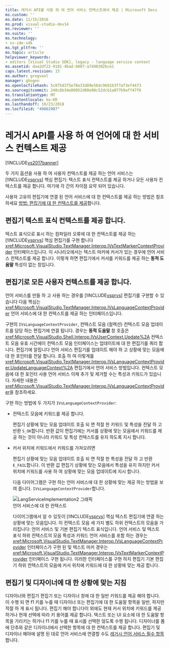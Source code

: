 ```yaml
---
title: 레거시 API를 사용 하 여 언어 서비스 컨텍스트에서 제공 | Microsoft Docs
ms.custom: ''
ms.date: 11/15/2016
ms.prod: visual-studio-dev14
ms.reviewer: ''
ms.suite: ''
ms.technology:
- vs-ide-sdk
ms.tgt_pltfrm: ''
ms.topic: article
helpviewer_keywords:
- editors [Visual Studio SDK], legacy - language service context
ms.assetid: daa2df22-9181-4bad-b007-a7d40302bce1
caps.latest.revision: 15
ms.author: gregvanl
manager: ghogen
ms.openlocfilehash: 5c075d375e70a33d89e56dc9691b3f7af3ef4473
ms.sourcegitcommit: 240c8b34e80952d00e90c52dcb1a077b9aff47f6
ms.translationtype: MT
ms.contentlocale: ko-KR
ms.lasthandoff: 10/23/2018
ms.locfileid: "49862987"
---
```

# <a name="providing-a-language-service-context-by-using-the-legacy-api"></a>레거시 API를 사용 하 여 언어에 대 한 서비스 컨텍스트 제공
[!INCLUDE[vs2017banner](../includes/vs2017banner.md)]

두 가지 옵션을 사용 하 여 사용자 컨텍스트를 제공 하는 언어 서비스는 [!INCLUDE[vsprvs](../includes/vsprvs-md.md)] 핵심 편집기: 텍스트 표식 컨텍스트를 제공 하거나 모든 사용자 컨텍스트를 제공 합니다. 여기에 각 간의 차이점 요약 되어 있습니다.  
  
 사용자 고유의 편집기에 연결 된 언어 서비스에 대 한 컨텍스트를 제공 하는 방법은 참조 하세요 [방법: 편집기에 대 한 컨텍스트를 제공](../extensibility/how-to-provide-context-for-editors.md)합니다.  
  
## <a name="provide-text-marker-context-to-the-editor"></a>편집기 텍스트 표식 컨텍스트를 제공 합니다.  
 텍스트 표식으로 표시 하는 컴파일러 오류에 대 한 컨텍스트를 제공 하는 [!INCLUDE[vsprvs](../includes/vsprvs-md.md)] 핵심 편집기를 구현 합니다 <xref:Microsoft.VisualStudio.TextManager.Interop.IVsTextMarkerContextProvider> 인터페이스입니다. 이 시나리오에서는 텍스트 마커에 커서가 있는 경우에 언어 서비스 컨텍스트를 제공 합니다. 이렇게 하면 편집기에서 커서를 키워드를 제공 하는 **동적 도움말** 특성이 없는 창입니다.  
  
## <a name="provide-all-user-context-to-the-editor"></a>편집기로 모든 사용자 컨텍스트를 제공 합니다.  
 언어 서비스를 만들 하 고 사용 하는 경우를 [!INCLUDE[vsprvs](../includes/vsprvs-md.md)] 편집기를 구현할 수 있습니다 다음 핵심는 <xref:Microsoft.VisualStudio.TextManager.Interop.IVsLanguageContextProvider> 언어 서비스에 대 한 컨텍스트를 제공 하는 인터페이스입니다.  
  
 구현의 `IVsLanguageContextProvider`, 컨텍스트 모음 (컬렉션) 컨텍스트 모음 업데이트를 담당 하는 편집기에 연결 됩니다. 경우는 **동적 도움말** 창 호출은 <xref:Microsoft.VisualStudio.Shell.Interop.IVsUserContext.Update%2A> 컨텍스트 모음 유휴 시간에이 컨텍스트 모음 인터페이스는 업데이트에 대 한 편집기를 쿼리 합니다. 편집기에 알립니다 언어 서비스 편집기를 업데이트 해야 하 고 상황에 맞는 모음에 대 한 포인터를 전달 합니다. 호출 하 여 이렇게를 <xref:Microsoft.VisualStudio.TextManager.Interop.IVsLanguageContextProvider.UpdateLanguageContext%2A> 편집기에서 언어 서비스 방법입니다. 컨텍스트 모음에 대 한 포인터 사용 언어 서비스 이제 추가 및 제거할 수는 특성과 키워드가 있습니다. 자세한 내용은 <xref:Microsoft.VisualStudio.TextManager.Interop.IVsLanguageContextProvider>을 참조하세요.  
  
 구현 하는 방법에 두 가지가 `IVsLanguageContextProvider`:  
  
- 컨텍스트 모음에 키워드를 제공 합니다.  
  
   편집기 상황에 맞는 모음 업데이트 호출 되 면 적절 한 키워드 및 특성을 전달 하 고 반환 `S_OK`합니다. 반환 값이 편집기에는 커서를 상황에 맞는 모음에서 키워드를 제공 하는 것이 아니라 키워드 및 특성 컨텍스트를 유지 하도록 지시 합니다.  
  
- 커서 위치에 키워드에서 키워드를 가져오려면  
  
   편집기 상황에 맞는 모음 업데이트 호출 되 면 적절 한 특성을 전달 하 고 반환 `E_FAIL`합니다. 이 반환 값 편집기 상황에 맞는 모음에서 특성을 유지 하지만 커서 위치에 키워드를 사용 하 여 상황에 맞는 모음 업데이트에 지시 합니다.  
  
  다음 다이어그램은 구현 하는 언어 서비스에 대 한 상황에 맞는 제공 하는 방법을 보여 줍니다. `IVsLanguageContextProvider`합니다.  
  
  ![LangServiceImplementation2 그래픽](../extensibility/media/vslanguageservice2.gif "vsLanguageService2")  
  언어 서비스에 대 한 컨텍스트  
  
  다이어그램에서 알 수 있듯이 [!INCLUDE[vsprvs](../includes/vsprvs-md.md)] 핵심 텍스트 편집기에 연결 하는 상황에 맞는 모음입니다. 이 컨텍스트 모음 세 가지 별도 하위 컨텍스트의 모음을 가리킵니다: 언어 서비스 및 기본 편집기 텍스트 표식입니다. 언어 서비스 및 텍스트 표식 하위 컨텍스트의 모음 특성과 키워드 언어 서비스를 포함 하는 경우는 <xref:Microsoft.VisualStudio.TextManager.Interop.IVsLanguageContextProvider> 인터페이스가 구현 된 및 텍스트 마커 경우는 <xref:Microsoft.VisualStudio.TextManager.Interop.IVsTextMarkerContextProvider> 인터페이스 구현 됩니다. 이러한 인터페이스를 구현 하지 편집기 기본 편집기 하위 컨텍스트의 모음에 커서 위치에 키워드에 대 한 상황에 맞는 제공 합니다.  
  
## <a name="context-guidelines-for-editors-and-designers"></a>편집기 및 디자이너에 대 한 상황에 맞는 지침  
 디자이너와 편집기 편집기 또는 디자이너 창에 대 한 일반 키워드를 제공 해야 합니다. 이 수행 되 면 f1 키를 누를 때 디자이너 또는 편집기에 대 한 도움말 항목을 일반, 하지만 적절 하 게 표시 됩니다. 편집기 해야 합니다이 외에도 현재 커서 위치에 키워드를 제공 하거나 현재 선택에 따라 키 용어를 제공 합니다. 텍스트 또는 UI 요소에 대 한 도움말 항목을 가리키는 하거나 f1 키를 누를 때 표시를 선택한 않도록 수행 됩니다. 디자이너를 폼에 단추와 같은 디자이너에서 선택한 항목에 대 한 컨텍스트를 제공 합니다. 편집기 및 디자이너 해야에 설명 된 대로 언어 서비스에 연결할 수도 [레거시 언어 서비스 필수 항목](../extensibility/internals/legacy-language-service-essentials.md)합니다.


